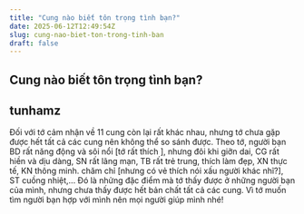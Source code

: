 ```yaml
---
title: "Cung nào biết tôn trọng tình bạn?"
date: 2025-06-12T12:49:54Z
slug: cung-nao-biet-ton-trong-tinh-ban
draft: false
---
```


## Cung nào biết tôn trọng tình bạn?

## tunhamz

Đối với tớ cảm nhận về 11 cung còn lại rất khác nhau, nhưng tớ chưa gặp được hết tất cả các cung nên không thể so sánh được. Theo tớ, người bạn BD rất năng động và sôi nổi [tớ rất thích ], nhưng đôi khi giỡn dai, CG rất hiền và dịu dàng, SN rất lãng mạn, TB rất trẻ trung, thích làm đẹp, XN thực tế, KN thông minh. chăm chỉ [nhưng có vẻ thích nói xấu người khác nhĩ?], ST cuồng nhiệt,...
Đó là nhửng đặc điểm mà tớ thấy được ở những người bạn của mình, nhưng chưa thấy được hết bản chất tất cả các cung. Vì tớ muốn tìm người bạn hợp với mình nên mọi người giúp mình nhé!